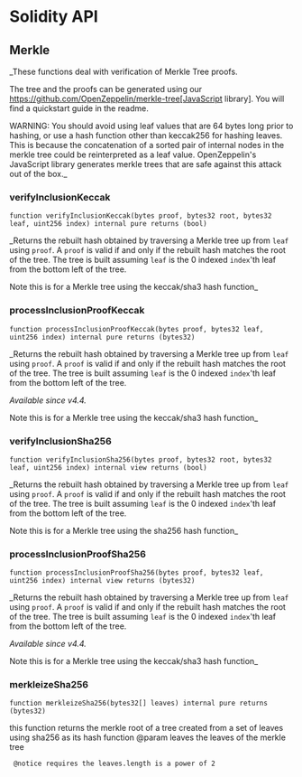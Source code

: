 # Solidity API

## Merkle

_These functions deal with verification of Merkle Tree proofs.

The tree and the proofs can be generated using our
https://github.com/OpenZeppelin/merkle-tree[JavaScript library].
You will find a quickstart guide in the readme.

WARNING: You should avoid using leaf values that are 64 bytes long prior to
hashing, or use a hash function other than keccak256 for hashing leaves.
This is because the concatenation of a sorted pair of internal nodes in
the merkle tree could be reinterpreted as a leaf value.
OpenZeppelin's JavaScript library generates merkle trees that are safe
against this attack out of the box._

### verifyInclusionKeccak

```solidity
function verifyInclusionKeccak(bytes proof, bytes32 root, bytes32 leaf, uint256 index) internal pure returns (bool)
```

_Returns the rebuilt hash obtained by traversing a Merkle tree up
from `leaf` using `proof`. A `proof` is valid if and only if the rebuilt
hash matches the root of the tree. The tree is built assuming `leaf` is 
the 0 indexed `index`'th leaf from the bottom left of the tree.

Note this is for a Merkle tree using the keccak/sha3 hash function_

### processInclusionProofKeccak

```solidity
function processInclusionProofKeccak(bytes proof, bytes32 leaf, uint256 index) internal pure returns (bytes32)
```

_Returns the rebuilt hash obtained by traversing a Merkle tree up
from `leaf` using `proof`. A `proof` is valid if and only if the rebuilt
hash matches the root of the tree. The tree is built assuming `leaf` is 
the 0 indexed `index`'th leaf from the bottom left of the tree.

_Available since v4.4._

Note this is for a Merkle tree using the keccak/sha3 hash function_

### verifyInclusionSha256

```solidity
function verifyInclusionSha256(bytes proof, bytes32 root, bytes32 leaf, uint256 index) internal view returns (bool)
```

_Returns the rebuilt hash obtained by traversing a Merkle tree up
from `leaf` using `proof`. A `proof` is valid if and only if the rebuilt
hash matches the root of the tree. The tree is built assuming `leaf` is 
the 0 indexed `index`'th leaf from the bottom left of the tree.

Note this is for a Merkle tree using the sha256 hash function_

### processInclusionProofSha256

```solidity
function processInclusionProofSha256(bytes proof, bytes32 leaf, uint256 index) internal view returns (bytes32)
```

_Returns the rebuilt hash obtained by traversing a Merkle tree up
from `leaf` using `proof`. A `proof` is valid if and only if the rebuilt
hash matches the root of the tree. The tree is built assuming `leaf` is 
the 0 indexed `index`'th leaf from the bottom left of the tree.

_Available since v4.4._

Note this is for a Merkle tree using the keccak/sha3 hash function_

### merkleizeSha256

```solidity
function merkleizeSha256(bytes32[] leaves) internal pure returns (bytes32)
```

this function returns the merkle root of a tree created from a set of leaves using sha256 as its hash function
     @param leaves the leaves of the merkle tree

     @notice requires the leaves.length is a power of 2


